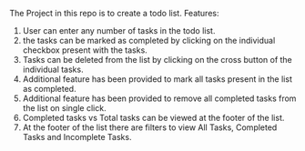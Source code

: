 The Project in this repo is to create a todo list.
Features:
1. User can enter any number of tasks in the todo list.
2. the tasks can be marked as completed by clicking on the individual checkbox present with the tasks.
3. Tasks can be deleted from the list by clicking on the cross button of the individual tasks.
4. Additional feature has been provided to mark all tasks present in the list as completed.
5. Additional feature has been provided to remove all completed tasks from the list on single click.
6. Completed tasks vs Total tasks can be viewed at the footer of the list.
7. At the footer of the list there are filters to view All Tasks, Completed Tasks and Incomplete Tasks.
